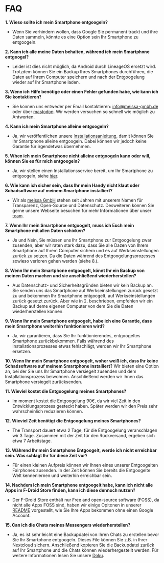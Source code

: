 # FAQ

**1. Wieso sollte ich mein Smartphone entgoogeln?**
- Wenn Sie verhindern wollen, dass Google Sie permanent trackt und ihre Daten sammeln, könnte es eine Option sein Ihr Smartphone zu entgoogeln.

**2. Kann ich alle meine Daten behalten, während ich mein Smartphone entgoogel?**
- Leider ist dies nicht möglich, da Android durch LineageOS ersetzt wird. Trotzdem können Sie ein Backup Ihres Smartphones durchführen, die Daten auf Ihrem Computer speichern und nach der Entgoogelung wieder auf Ihr Smartphone laden.

**3. Wenn ich Hilfe benötige oder einen Fehler gefunden habe, wie kann ich Sie kontaktieren?**
- Sie können uns entweder per Email kontaktieren: [info@meissa-gmbh.de][mail] oder über [mastodon][mastodon]. Wir werden versuchen so schnell wie möglich zu Antworten.

**4. Kann ich mein Smartphone alleine entgoogeln?**
- Ja, wir veröffentlichen unsere [Installationsanleitung][guide], damit können Sie Ihr Smartphone alleine entgoogeln. Dabei können wir jedoch keine Garantie für irgendetwas übernehmen. 

**5. When ich mein Smartphone nicht alleine entgoogeln kann oder will, können Sie es für mich entgoogeln?**
- Ja, wir stellen einen Installationsservice bereit, um Ihr Smartphone zu entgoogeln, siehe [hier][offer].

**6. Wie kann ich sicher sein, dass Ihr mein Handy nicht klaut oder Schadsoftware auf meinem Smartphone installiert?**
- Wir als [meissa GmbH][meissa] stehen seit Jahren mit unserem Namen für Transparenz, Open-Source und Datenschutz. Desweiteren können Sie gerne unsere Webseite besuchen für mehr Informationen über unser [team][team].

**7. Wenn Ihr mein Smartphone entgoogelt, muss ich Euch mein Smartphone mit allen Daten schicken?**
- Ja und Nein, Sie müssen uns Ihr Smartphone zur Entgoogelung zwar zusenden, aber wir raten stark dazu, dass Sie alle Dazen von Ihrem Smartphone auf Ihrem Computer sichern und es auf Werkseinstellungen zurück zu setzen. Da die Daten während des Entgoogelungsprozesses sowieso verloren gehen werden (siehe 8.).

**8. Wenn Ihr mein Smartphone entgoogelt, könnt Ihr ein Backup von meinen Daten machen und sie anschließend wiederherstellen?**
- Aus Datenschutz- und Sicherheitsgründen bieten wir kein Backup an. Sie senden uns das Smartphone auf Werkseinstellungen zurück gesetzt zu und bekommen Ihr Smartphone entgoogelt, auf Werkseinstellungen zurück gesetzt zurück. Aber wie in 2. beschrieben, empfehlen wir ein Backup auf deme eigenen Computer von dem Sie die Daten wiederherstellen können.

**9. Wenn Ihr mein Smartphone entgoogelt, habe ich eine Garantie, dass mein Smartphone weiterhin funktionieren wird?**
- Ja, wir garantieren, dass Sie Ihr funktionierendes, entgoogeltes Smartphone zurückbekommen. Falls während des Installationsprozesses etwas fehlschlägt, werden wir Ihr Smartphone ersetzen.

**10. Wenn Ihr mein Smartphone entgoogelt, woher weiß ich, dass Ihr keine Schadsoftware auf meinem Smartphone installiert?**
Wir bieten eine Option an, bei der Sie uns Ihr Smartphone versiegelt zusenden und dem Installationsprozess beiwohnen. Anschließend werden wir Ihnen das Smartphone versiegelt zurücksenden.

**11. Wieviel kostet die Entgoogelung meines Smartphones?**
- Im moment kostet die Entgoogelung 90€, da wir viel Zeit in den Entwicklungsprozess gesteckt haben. Später werden wir den Preis sehr wahrscheinlich reduzieren können.

**12. Wieviel Zeit benötigt die Entgoogelung meines Smartphones?**
- The Transport dauert etwa 2 Tage, für die Entgoogelung veranschlagen wir 3 Tage. Zusammen mit der Zeit für den Rückversand, ergeben sich etwa 7 Arbeitstage.

**13. Während Ihr mein Smartphone Entgoogelt, werde ich nicht erreichbar sein. Was schlagt Ihr für diese Zeit vor?**
- Für einen kleinen Aufpreis können wir Ihnen eines unserer Entgoogelten Fairphones zusenden. In der Zeit können Sie bereits die Entgoogelte Welt kennenlernen und weiterhin erreichbar sein.

**14. Nachdem Ich mein Smartphone entgoogelt habe, kann ich nicht alle Apps im F-Droid Store finden, kann ich diese dennoch nutzen?**
- Der F-Droid Store enthält nur Free and open-source software (FOSS), da nicht alle Apps FOSS sind, haben wir einige Opitonen in unserer [README][apps] vorgestellt, wie Sie Ihre Apps bekommen ohne einen Google Account.

**15. Can ich die Chats meines Messengers wiederherstellen?**
- Ja, es ist sehr leicht eine Backupdatei von Ihren Chats zu erstellen bevor Sie Ihr Smartphone entgoogeln. Dieses File können Sie z.B. in Ihrer Nextcloud sichern. Anschließend kopieren Sie die Backupdatei zurück auf Ihr Smartphone und die Chats können wiederhergestellt werden. Für weitere Informationen lesen Sie unsere [Doku][apps].








[guide]: https://gitlab.com/domaindrivenarchitecture/ungoogled-fairphone/-/blob/German/installation_guide.md
[mail]: mailto:info@meissa-gmbh.de?subject=community-chat
[mastodon]: https://social.meissa-gmbh.de/@team
[offer]: https://gitlab.com/domaindrivenarchitecture/ungoogled-fairphone/-/blob/our_offer/German/unser_Angebot.md
[meissa]: https://meissa-gmbh.de
[team]: https://meissa-gmbh.de/pages/team/
[apps]: https://gitlab.com/domaindrivenarchitecture/ungoogled-fairphone/-/blob/German/README.md

